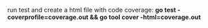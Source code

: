 run test and create a html file with code coverage: **go test -coverprofile=coverage.out && go tool cover -html=coverage.out**
